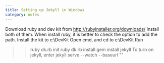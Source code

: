 ```yaml
---
title: Setting up Jekyll in Windows
category: notes
---
```

Download ruby and dev kit from http://rubyinstaller.org/downloads/
Install both of them. When install ruby, it is better to check the option to add the path. Install the kit to c:\DevKit
Open cmd, and cd to c:\DevKit
Run
>> ruby dk.rb init
>> ruby dk.rb install
>> gem install jekyll
To turn on jekyll, enter
jekyll serve --watch --baseurl ""
